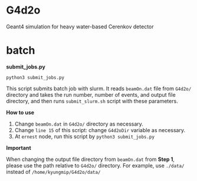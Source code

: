 # G4d2o
Geant4 simulation for heavy water-based Cerenkov detector

# batch
**submit_jobs.py**

```
python3 submit_jobs.py
```


This script submits batch job with slurm. It reads `beamOn.dat` file from `G4d2o/` directory and takes the run number, number of events, and output file directory, and then runs `submit_slurm.sh` script with these parameters.


**How to use**
1. Change `beamOn.dat` in `G4d2o/` directory as necessary.
2. Change `line 15` of this script: change `G4d2oDir` variable as necessary.
3. At `ernest` node, run this script by `python3 submit_jobs.py`

**Important**

When changing the output file directory from `beamOn.dat` from **Step 1**, please use the path relative to `G4d2o/` directory. For example, use `./data/` instead of `/home/kyungmip/G4d2o/data/`
